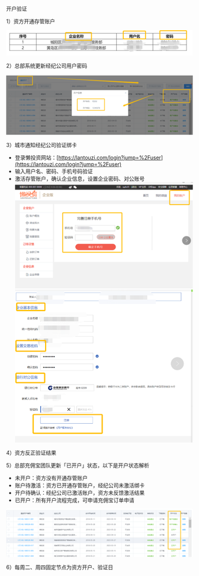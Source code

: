 开户验证

1）资方开通存管账户

![](/1/开通存管户)

2）总部系统更新经纪公司用户密码

![](/assets/激活)

3）城市通知经纪公司验证绑卡

* 登录懒投资网站：[https://lantouzi.com/login?jump=%2Fuser](https://lantouzi.com/login?jump=%2Fuser)
* 输入用户名、密码、手机号码验证
* 激活存管账户，确认企业信息，设置企业密码、对公账号![](/assets/账号激活)![](/1/企业信息)

4）资方反正验证结果

5）总部充佣宝团队更新「已开户」状态，以下是开户状态解析

* 未开户：资方没有开通存管账户
* 账户待激活：资方已开通存管账户，经纪公司未激活绑卡
* 开户待确认：经纪公司已激活账户，资方未反馈激活结果
* 已开户：所有开户流程完成，可申请充佣宝订单申请

![](/1/已开户)

6）每周二、周四固定节点为资方开户、验证日

